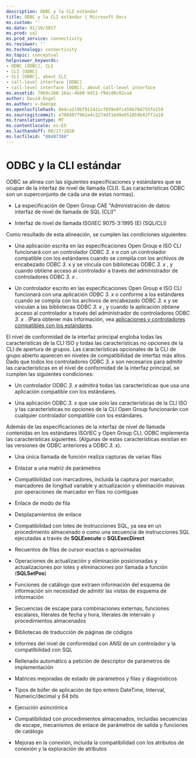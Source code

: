 ```yaml
---
description: ODBC y la CLI estándar
title: ODBC y la CLI estándar | Microsoft Docs
ms.custom: ''
ms.date: 01/19/2017
ms.prod: sql
ms.prod_service: connectivity
ms.reviewer: ''
ms.technology: connectivity
ms.topic: conceptual
helpviewer_keywords:
- ODBC [ODBC], CLI
- CLI [ODBC]
- CLI [ODBC], about CLI
- call-level interface [ODBC]
- call-level interface [ODBC], about call-level interface
ms.assetid: 79b9c268-16ac-4b80-b451-f9dcd8c02ca4
author: David-Engel
ms.author: v-daenge
ms.openlocfilehash: 844ca219bf912421cf859e0fc459b78d755fe159
ms.sourcegitcommit: e700497f962e4c2274df16d9e651059b42ff1a10
ms.translationtype: MT
ms.contentlocale: es-ES
ms.lasthandoff: 08/17/2020
ms.locfileid: "88487388"
---
```

# <a name="odbc-and-the-standard-cli"></a>ODBC y la CLI estándar
ODBC se alinea con las siguientes especificaciones y estándares que se ocupan de la interfaz de nivel de llamada (CLI). (Las características ODBC son un superconjunto de cada una de estas normas).  
  
-   La especificación de Open Group CAE "Administración de datos: interfaz de nivel de llamada de SQL (CLI)"  
  
-   Interfaz de nivel de llamada ISO/IEC 9075-3:1995 (E) (SQL/CLI)  
  
 Como resultado de esta alineación, se cumplen las condiciones siguientes:  
  
-   Una aplicación escrita en las especificaciones Open Group e ISO CLI funcionará con un controlador ODBC *3. x* o con un controlador compatible con los estándares cuando se compila con los archivos de encabezado ODBC *3.* x y se vincula con bibliotecas ODBC *3. x* , y cuando obtiene acceso al controlador a través del administrador de controladores ODBC *3. x* .  
  
-   Un controlador escrito en las especificaciones Open Group e ISO CLI funcionará con una aplicación ODBC *3. x* o conforme a los estándares cuando se compila con los archivos de encabezado ODBC *3.* x y se vinculan a las bibliotecas ODBC *3. x* , y cuando la aplicación obtiene acceso al controlador a través del administrador de controladores ODBC *3. x* . (Para obtener más información, vea [aplicaciones y controladores compatibles con los estándares](../../odbc/reference/develop-app/standards-compliant-applications-and-drivers.md).  
  
 El nivel de conformidad de la interfaz principal engloba todas las características de la CLI ISO y todas las características no opciones de la CLI de apertura de grupos. Las características opcionales de la CLI de grupo abierto aparecen en niveles de compatibilidad de interfaz más altos. Dado que todos los controladores ODBC *3. x* son necesarios para admitir las características en el nivel de conformidad de la interfaz principal, se cumplen las siguientes condiciones:  
  
-   Un controlador ODBC *3. x* admitirá todas las características que usa una aplicación compatible con los estándares.  
  
-   Una aplicación ODBC *3. x* que use solo las características de la CLI ISO y las características no opciones de la CLI Open Group funcionarán con cualquier controlador compatible con los estándares.  
  
 Además de las especificaciones de la interfaz de nivel de llamada contenidas en los estándares ISO/IEC y Open Group CLI, ODBC implementa las características siguientes. (Algunas de estas características existían en las versiones de ODBC anteriores a ODBC *3. x*).  
  
-   Una única llamada de función realiza capturas de varias filas  
  
-   Enlazar a una matriz de parámetros  
  
-   Compatibilidad con marcadores, incluida la captura por marcador, marcadores de longitud variable y actualización y eliminación masivas por operaciones de marcador en filas no contiguas  
  
-   Enlace de modo de fila  
  
-   Desplazamientos de enlace  
  
-   Compatibilidad con lotes de instrucciones SQL, ya sea en un procedimiento almacenado o como una secuencia de instrucciones SQL ejecutadas a través de **SQLExecute** o **SQLExecDirect**  
  
-   Recuentos de filas de cursor exactas o aproximadas  
  
-   Operaciones de actualización y eliminación posicionadas y actualizaciones por lotes y eliminaciones por llamada a función (**SQLSetPos**)  
  
-   Funciones de catálogo que extraen información del esquema de información sin necesidad de admitir las vistas de esquema de información  
  
-   Secuencias de escape para combinaciones externas, funciones escalares, literales de fecha y hora, literales de intervalo y procedimientos almacenados  
  
-   Bibliotecas de traducción de páginas de códigos  
  
-   Informes del nivel de conformidad con ANSI de un controlador y la compatibilidad con SQL  
  
-   Rellenado automático a petición de descriptor de parámetros de implementación  
  
-   Matrices mejoradas de estado de parámetros y filas y diagnósticos  
  
-   Tipos de búfer de aplicación de tipo entero DateTime, Interval, Numeric/decimal y 64 bits  
  
-   Ejecución asincrónica  
  
-   Compatibilidad con procedimientos almacenados, incluidas secuencias de escape, mecanismos de enlace de parámetros de salida y funciones de catálogo  
  
-   Mejoras en la conexión, incluida la compatibilidad con los atributos de conexión y la exploración de atributos
